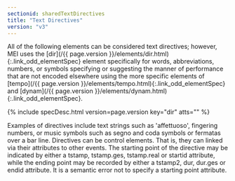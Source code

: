 ```yaml
---
sectionid: sharedTextDirectives
title: "Text Directives"
version: "v3"
---
```




All of the following elements can be considered text directives; however, MEI uses
the
[dir](/{{ page.version }}/elements/dir.html){:.link_odd_elementSpec} element specifically for words, abbreviations, numbers, or
symbols specifying or suggesting the manner of performance that are not encoded elsewhere
using the more specific elements of [tempo](/{{ page.version }}/elements/tempo.html){:.link_odd_elementSpec} and [dynam](/{{ page.version }}/elements/dynam.html){:.link_odd_elementSpec}.



{% include specDesc.html version=page.version key="dir" atts="" %}



Examples of directives include text strings such as 'affettuoso', fingering numbers,
or
music symbols such as segno and coda symbols or fermatas over a bar line. Directives
can
be control elements. That is, they can linked via their attributes to other events.
The
starting point of the directive may be indicated by either a tstamp, tstamp.ges,
tstamp.real or startid attribute, while the ending point may be recorded by either
a
tstamp2, dur, dur.ges or endid attribute. It is a semantic error not to specify a
starting
point attribute.


